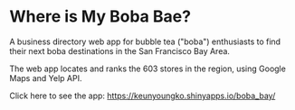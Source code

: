 # Where is My Boba Bae?
A business directory web app for bubble tea ("boba") enthusiasts to find their next boba destinations in the San Francisco Bay Area.

The web app locates and ranks the 603 stores in the region, using Google Maps and Yelp API.

Click here to see the app: https://keunyoungko.shinyapps.io/boba_bay/
